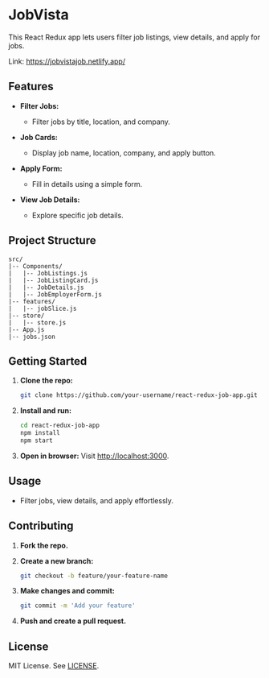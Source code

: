 # JobVista

This React Redux app lets users filter job listings, view details, and apply for jobs.

Link: https://jobvistajob.netlify.app/


## Features

- **Filter Jobs:**
  - Filter jobs by title, location, and company.

- **Job Cards:**
  - Display job name, location, company, and apply button.

- **Apply Form:**
  - Fill in details using a simple form.

- **View Job Details:**
  - Explore specific job details.

## Project Structure

```
src/
|-- Components/
|   |-- JobListings.js
|   |-- JobListingCard.js
|   |-- JobDetails.js
|   |-- JobEmployerForm.js
|-- features/
|   |-- jobSlice.js
|-- store/
|   |-- store.js
|-- App.js
|-- jobs.json
```

## Getting Started

1. **Clone the repo:**
   ```bash
   git clone https://github.com/your-username/react-redux-job-app.git
   ```

2. **Install and run:**
   ```bash
   cd react-redux-job-app
   npm install
   npm start
   ```

3. **Open in browser:**
   Visit [http://localhost:3000](http://localhost:3000).

## Usage

- Filter jobs, view details, and apply effortlessly.

## Contributing

1. **Fork the repo.**
2. **Create a new branch:**
   ```bash
   git checkout -b feature/your-feature-name
   ```

3. **Make changes and commit:**
   ```bash
   git commit -m 'Add your feature'
   ```

4. **Push and create a pull request.**

## License

MIT License. See [LICENSE](LICENSE).
